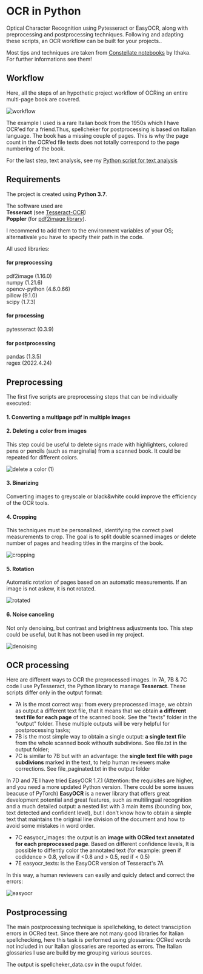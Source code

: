 # OCR in Python
Optical Character Recognition using Pytesseract or EasyOCR, along with preprocessing and postprocessing techniques. Following and adapting these scripts, an OCR workflow can be built for your projects..

Most tips and techniques are taken from [Constellate notebooks](https://github.com/ithaka/constellate-notebooks/tree/master/OCR) by Ithaka. For further informations see them!

## Workflow
Here, all the steps of an hypothetic project workflow of OCRing an entire multi-page book are covered.

![workflow](https://github.com/user-attachments/assets/eefd7b20-6f18-4122-a7e9-a0cb7f5bcba0)

The example I used is a rare Italian book from the 1950s which I have OCR'ed for a friend.Thus, spellcheker for postprocessing is based on Italian language. The book has a missing couple of pages. This is why the page count in the OCR’ed file texts does not totally correspond to the page numbering of the book.

For the last step, text analysis, see my [Python script for text analysis](https://github.com/lorenzobabini/python-script-for-text-analysis)

## Requirements
The project is created using **Python 3.7**.

The software used are\
**Tesseract** (see [Tesseract-OCR](https://github.com/tesseract-ocr/tesseract))\
**Poppler** (for [pdf2image library](https://github.com/Belval/pdf2image)).

I recommend to add them to the environment variables of your OS; alternativale you have to specify their path in the code.

All used libraries:

#### for preprocessing
pdf2image (1.16.0)\
numpy (1.21.6)\
opencv-python (4.6.0.66)\
pillow (9.1.0)\
scipy (1.7.3)

#### for processing
pytesseract (0.3.9)

#### for postprocessing
pandas (1.3.5)\
regex (2022.4.24)

## Preprocessing
The first five scripts are preprocessing steps that can be individually executed:

#### 1. Converting a multipage pdf in multiple images

#### 2. Deleting a color from images
This step could be useful to delete signs made with highlighters, colored pens or pencils (such as marginalia) from a scanned book. It could be repeated for different colors.

![delete a color (1)](https://github.com/user-attachments/assets/273ec49d-1f6c-4deb-a63c-9f7562625344)

#### 3. Binarizing
Converting images to greyscale or black&white could improve the efficiency of the OCR tools.

#### 4. Cropping
This techniques must be personalized, identifying the correct pixel measurements to crop. The goal is to split double scanned images or delete number of pages and heading titles in the margins of the book.

![cropping](https://github.com/user-attachments/assets/d083641f-6732-4e6d-bcc2-5c7aafb63e63)

#### 5. Rotation
Automatic rotation of pages based on an automatic measurements. If an image is not askew, it is not rotated.

![rotated](https://github.com/user-attachments/assets/c357ffa6-63f6-4e48-ba52-d27da9f020aa)

#### 6. Noise canceling

Not only denoising, but contrast and brightness adjustments too. This step could be useful, but It has not been used in my project.

![denoising](https://github.com/user-attachments/assets/6ea0a1c8-79d4-4581-8173-42a941f4155e)


## OCR processing

Here are different ways to OCR the preprocessed images. In 7A, 7B & 7C code I use PyTesseract, the Python library to manage **Tesseract**. These scripts differ only in the output format:
- 7A is the most correct way: from every preprocessed image, we obtain as output a different text file, that it means that we obtain **a different text file for each page** of the scanned book. See the "texts" folder in the "output" folder. These multiple outputs will be very helpful for postprocessing tasks;
- 7B is the most simple way to obtain a single output: **a single text file** from the whole scanned book withouth subdivions. See file.txt in the output folder;
- 7C is similar to 7B but with an advantage: the **single text file with page subdivions** marked in the text, to help human reviewers make corrections. See file_paginated.txt in the output folder

In 7D and 7E I have tried EasyOCR 1.7.1 (Attention: the requisites are higher, and you need a more updated Python version. There could be some issues beacuse of PyTorch)
 **EasyOCR** is a newer library that offers great development potential and great features, such as multilingual recognition and a much detailed output: a nested list with 3 main items (bounding box, text detected and confident level), but I don’t know how to obtain a simple text that maintains the original line division of the document and how to avoid some mistakes in word order.

- 7C easyocr_images: the output is an **image with OCRed text annotated for each preprocessed page**. Based on different confidence levels, It is possible to diffently color the annotated text (for example: green if codidence > 0.8, yellow if <0.8 and > 0.5, red if < 0.5)
- 7E easyocr_texts: is the EasyOCR version of Tesseract's 7A

In this way, a human reviewers can easily and quicly detect and correct the errors:
  
![easyocr](https://github.com/user-attachments/assets/93ae6e47-d97c-4038-bf6c-017aa4fdfb8f)

## Postprocessing
The main postprocessing technique is spellcheking, to detect transciption errors in OCRed text. Since there are not many good libraries for Italian spellchecking, here this task is performed using glossaries: OCRed words not included in our Italian glossaries are reported as errors. The Italian glossaries I use are build by me grouping various sources.

The output is spellcheker_data.csv in the ouput folder.
